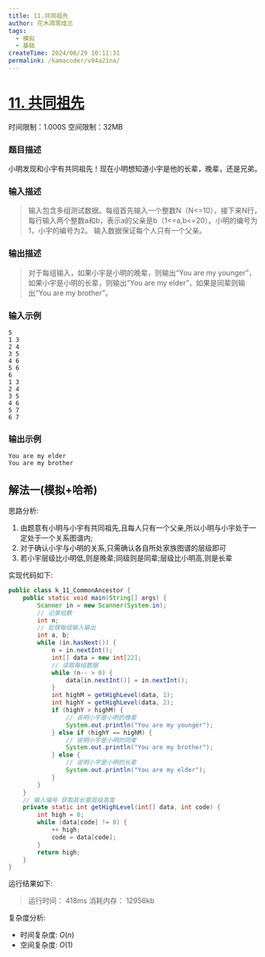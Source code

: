 ```yaml
---
title: 11.共同祖先
author: 花木凋零成兰
tags:
  - 模拟
  - 基础
createTime: 2024/06/29 10:11:31
permalink: /kamacoder/v94a21na/
---
```


# [11. 共同祖先](https://www.kamacoder.com/problempage.php?pid=1010)
时间限制：1.000S  空间限制：32MB
### 题目描述
小明发现和小宇有共同祖先！现在小明想知道小宇是他的长辈，晚辈，还是兄弟。
### 输入描述
> 输入包含多组测试数据。每组首先输入一个整数N（N<=10），接下来N行，每行输入两个整数a和b，表示a的父亲是b（1<=a,b<=20）。小明的编号为1，小宇的编号为2。
> 输入数据保证每个人只有一个父亲。
### 输出描述
> 对于每组输入，如果小宇是小明的晚辈，则输出“You are my younger”，如果小宇是小明的长辈，则输出“You are my elder”，如果是同辈则输出“You are my brother”。
### 输入示例
```
5
1 3
2 4
3 5
4 6
5 6
6
1 3
2 4
3 5
4 6
5 7
6 7
```
### 输出示例
```
You are my elder
You are my brother
```


## 解法一(模拟+哈希)

思路分析:
1. 由题意有小明与小宇有共同祖先,且每人只有一个父亲,所以小明与小宇处于一定处于一个关系图谱内;
2. 对于确认小宇与小明的关系,只需确认各自所处家族图谱的层级即可
3. 若小宇层级比小明低,则是晚辈;同级则是同辈;层级比小明高,则是长辈

实现代码如下:
```java
public class k_11_CommonAncestor {
    public static void main(String[] args) {
        Scanner in = new Scanner(System.in);
        // 记录组数
        int n;
        // 处理每组输入输出
        int a, b;
        while (in.hasNext()) {
            n = in.nextInt();
            int[] data = new int[22];
            // 读取每组数据
            while (n-- > 0) {
                data[in.nextInt()] = in.nextInt();
            }
            int highM = getHighLevel(data, 1);
            int highY = getHighLevel(data, 2);
            if (highY > highM) {
                // 说明小宇是小明的晚辈
                System.out.println("You are my younger");
            } else if (highY == highM) {
                // 说明小宇是小明的同辈
                System.out.println("You are my brother");
            } else {
                // 说明小宇是小明的长辈
                System.out.println("You are my elder");
            }
        }
    }
    // 输入编号 获取其长辈层级高度
    private static int getHighLevel(int[] data, int code) {
        int high = 0;
        while (data[code] != 0) {
            ++ high;
            code = data[code];
        }
        return high;
    }
}
```
运行结果如下:

> 运行时间：
418ms
消耗内存：
12956kb

复杂度分析:
- 时间复杂度: $O(n)$
- 空间复杂度: $O(1)$
